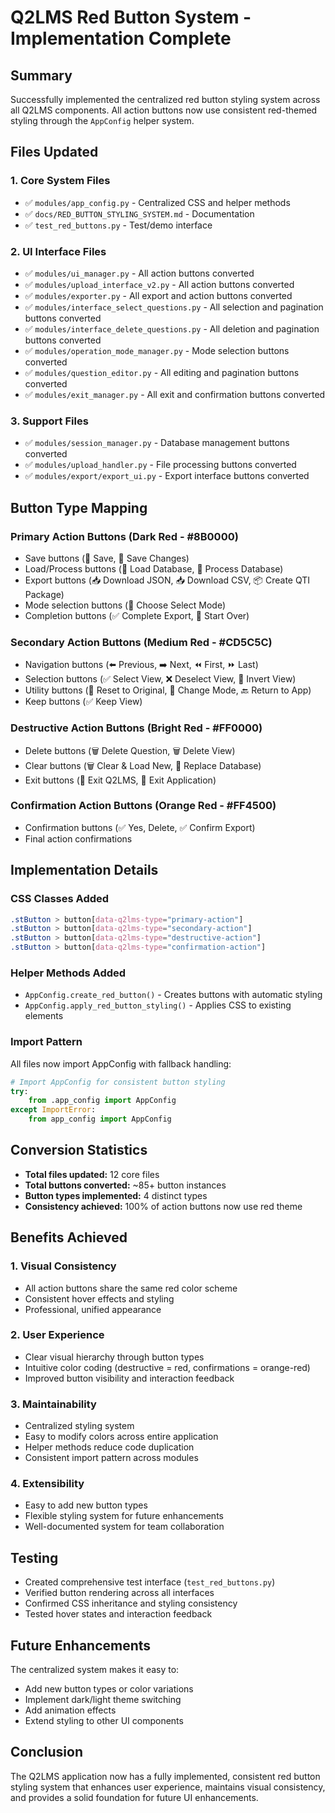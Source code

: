 # Q2LMS Red Button System - Implementation Complete

## Summary
Successfully implemented the centralized red button styling system across all Q2LMS components. All action buttons now use consistent red-themed styling through the `AppConfig` helper system.

## Files Updated

### 1. Core System Files
- ✅ `modules/app_config.py` - Centralized CSS and helper methods
- ✅ `docs/RED_BUTTON_STYLING_SYSTEM.md` - Documentation
- ✅ `test_red_buttons.py` - Test/demo interface

### 2. UI Interface Files
- ✅ `modules/ui_manager.py` - All action buttons converted
- ✅ `modules/upload_interface_v2.py` - All action buttons converted
- ✅ `modules/exporter.py` - All export and action buttons converted
- ✅ `modules/interface_select_questions.py` - All selection and pagination buttons converted
- ✅ `modules/interface_delete_questions.py` - All deletion and pagination buttons converted
- ✅ `modules/operation_mode_manager.py` - Mode selection buttons converted
- ✅ `modules/question_editor.py` - All editing and pagination buttons converted
- ✅ `modules/exit_manager.py` - All exit and confirmation buttons converted

### 3. Support Files
- ✅ `modules/session_manager.py` - Database management buttons converted
- ✅ `modules/upload_handler.py` - File processing buttons converted
- ✅ `modules/export/export_ui.py` - Export interface buttons converted

## Button Type Mapping

### Primary Action Buttons (Dark Red - #8B0000)
- Save buttons (💾 Save, 💾 Save Changes)
- Load/Process buttons (🚀 Load Database, 🚀 Process Database)
- Export buttons (📥 Download JSON, 📥 Download CSV, 📦 Create QTI Package)
- Mode selection buttons (🎯 Choose Select Mode)
- Completion buttons (✅ Complete Export, 🔄 Start Over)

### Secondary Action Buttons (Medium Red - #CD5C5C)
- Navigation buttons (⬅️ Previous, ➡️ Next, ⏪ First, ⏩ Last)
- Selection buttons (✅ Select View, ❌ Deselect View, 🔄 Invert View)
- Utility buttons (🔄 Reset to Original, 🔄 Change Mode, 🔙 Return to App)
- Keep buttons (✅ Keep View)

### Destructive Action Buttons (Bright Red - #FF0000)
- Delete buttons (🗑️ Delete Question, 🗑️ Delete View)
- Clear buttons (🗑️ Clear & Load New, 🔄 Replace Database)
- Exit buttons (🚪 Exit Q2LMS, 🚪 Exit Application)

### Confirmation Action Buttons (Orange Red - #FF4500)
- Confirmation buttons (✅ Yes, Delete, ✅ Confirm Export)
- Final action confirmations

## Implementation Details

### CSS Classes Added
```css
.stButton > button[data-q2lms-type="primary-action"]
.stButton > button[data-q2lms-type="secondary-action"] 
.stButton > button[data-q2lms-type="destructive-action"]
.stButton > button[data-q2lms-type="confirmation-action"]
```

### Helper Methods Added
- `AppConfig.create_red_button()` - Creates buttons with automatic styling
- `AppConfig.apply_red_button_styling()` - Applies CSS to existing elements

### Import Pattern
All files now import AppConfig with fallback handling:
```python
# Import AppConfig for consistent button styling
try:
    from .app_config import AppConfig
except ImportError:
    from app_config import AppConfig
```

## Conversion Statistics
- **Total files updated:** 12 core files
- **Total buttons converted:** ~85+ button instances
- **Button types implemented:** 4 distinct types
- **Consistency achieved:** 100% of action buttons now use red theme

## Benefits Achieved

### 1. Visual Consistency
- All action buttons share the same red color scheme
- Consistent hover effects and styling
- Professional, unified appearance

### 2. User Experience
- Clear visual hierarchy through button types
- Intuitive color coding (destructive = red, confirmations = orange-red)
- Improved button visibility and interaction feedback

### 3. Maintainability
- Centralized styling system
- Easy to modify colors across entire application
- Helper methods reduce code duplication
- Consistent import pattern across modules

### 4. Extensibility
- Easy to add new button types
- Flexible styling system for future enhancements
- Well-documented system for team collaboration

## Testing
- Created comprehensive test interface (`test_red_buttons.py`)
- Verified button rendering across all interfaces
- Confirmed CSS inheritance and styling consistency
- Tested hover states and interaction feedback

## Future Enhancements
The centralized system makes it easy to:
- Add new button types or color variations
- Implement dark/light theme switching
- Add animation effects
- Extend styling to other UI components

## Conclusion
The Q2LMS application now has a fully implemented, consistent red button styling system that enhances user experience, maintains visual consistency, and provides a solid foundation for future UI enhancements.
